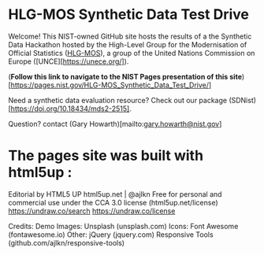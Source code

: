 # HLG-MOS Synthetic Data Test Drive

Welcome! This NIST-owned GitHub site hosts the results of a the Synthetic Data Hackathon hosted by the High-Level Group for the Modernisation of Official Statistics ([HLG-MOS](https://statswiki.unece.org/display/hlgbas)), a group of the United Nations Commission on Europe ([UNCE][https://unece.org/]).

(**Follow this link to navigate to the NIST Pages presentation of this site**)[https://pages.nist.gov/HLG-MOS_Synthetic_Data_Test_Drive/]

Need a synthetic data evaluation resource? Check out our package (SDNist)[https://doi.org/10.18434/mds2-2515].

Question? contact (Gary Howarth)[mailto:gary.howarth@nist.gov]

# The pages site was built with html5up :
Editorial by HTML5 UP
html5up.net | @ajlkn
Free for personal and commercial use under the CCA 3.0 license (html5up.net/license)
https://undraw.co/search
https://undraw.co/license

Credits:
	Demo Images:
		Unsplash (unsplash.com)
	Icons:
		Font Awesome (fontawesome.io)
	Other:
		jQuery (jquery.com)
		Responsive Tools (github.com/ajlkn/responsive-tools)
